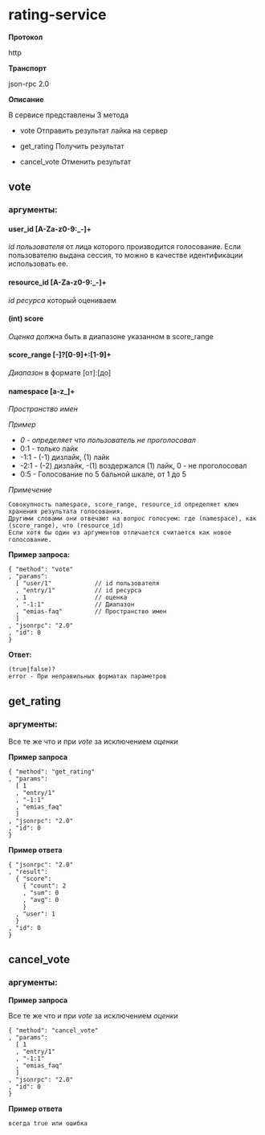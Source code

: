 # rating-service

**Протокол**

http

**Транспорт** 

json-rpc 2.0

**Описание**

В сервисе представлены 3 метода 

* vote
  Отправить результат лайка на сервер
  
* get_rating
  Получить результат

* cancel_vote
  Отменить результат
  
## vote

### аргументы:

#### user_id **[A-Za-z0-9:_-]+**

  *id пользователя* от лица которого производится голосование.
  Если пользователю выдана сессия, то можно в качестве идентификации использовать ее.
  
#### resource_id **[A-Za-z0-9:_-]+**

  *id ресурса* который оцениваем

#### (int) score

  *Оценка* должна быть в диапазоне указанном в score_range 

#### score_range **[-]?[0-9]+:[1-9]+**

  *Диапазон* в формате [от]:[до]
  
#### namespace **[a-z_]+**

  *Пространство имен* 
  
  *Пример*
  
  - *0 - определяет что пользователь не проголосовал*
  - 0:1 - только лайк
  - -1:1 - (-1) дизлайк, (1) лайк
  - -2:1 - (-2) дизлайк, -(1) воздержался (1) лайк, 0 - не проголосовал
  - 0:5 - Голосование по 5 бальной шкале, от 1 до 5 
  
  *Примечение*
  
    Совокупность namespace, score_range, resource_id определяет ключ хранения результата голосования.
    Другими словами они отвечают на вопрос голосуем: где (namespace), как (score_range), что (resource_id) 
    Если хотя бы один из аргументов отличается считается как новое голосование.

**Пример запроса:**

    { "method": "vote"
    , "params": 
      [ "user/1"            // id пользователя  
      , "entry/1"           // id ресурса
      , 1                   // оценка
      , "-1:1"              // Диапазон
      , "emias-faq"         // Пространство имен
      ]
    , "jsonrpc": "2.0"
    , "id": 0
    }

**Ответ:**

    (true|false)?
    error - При неправильных форматах параметров
    
## get_rating

### аргументы:

Все те же что и при *vote* за исключением *оценки*

**Пример запроса**

    { "method": "get_rating"
    , "params": 
      [ 1
      , "entry/1"
      , "-1:1"
      , "emias_faq"
      ]
    , "jsonrpc": "2.0"
    , "id": 0
    }
    
**Пример ответа**

    { "jsonrpc": "2.0"
    , "result":
      { "score":
        { "count": 2
        , "sum": 0
        , "avg": 0
        }
      , "user": 1
      }
    , "id": 0
    }

## cancel_vote

### аргументы:

**Пример запроса**

Все те же что и при *vote* за исключением *оценки*

    { "method": "cancel_vote"
    , "params": 
      [ 1
      , "entry/1"
      , "-1:1"
      , "emias_faq"
      ]
    , "jsonrpc": "2.0"
    , "id": 0
    }
    
**Пример ответа**

    всегда true или ошибка
